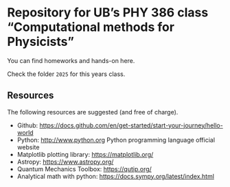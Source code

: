 # Repository for UB’s PHY 386 class “Computational methods for Physicists”

You can find homeworks and hands-on here.

Check the folder `2025` for this years class.

## Resources
The following resources are suggested (and free of charge).
- Github: https://docs.github.com/en/get-started/start-your-journey/hello-world
- Python: http://www.python.org Python programming language official website
- Matplotlib plotting library: https://matplotlib.org/
- Astropy: https://www.astropy.org/
- Quantum Mechanics Toolbox: https://qutip.org/
- Analytical math with python: https://docs.sympy.org/latest/index.html
